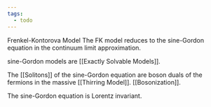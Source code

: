 ```yaml
---
tags:
  - todo
---
```

Frenkel-Kontorova Model
The FK model reduces to the sine-Gordon equation in the continuum limit approximation.

sine-Gordon models are [[Exactly Solvable Models]].

The [[Solitons]] of the sine-Gordon equation are boson duals of the fermions in the massive [[Thirring Model]]. [[Bosonization]].

The sine-Gordon equation is Lorentz invariant.